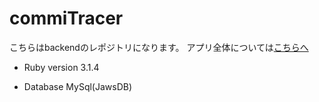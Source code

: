 # commiTracer
こちらはbackendのレポジトリになります。
アプリ全体については[こちらへ](https://github.com/TTwithTT/commiTracer-frontend)

* Ruby version
  3.1.4
  
* Database
  MySql(JawsDB)
